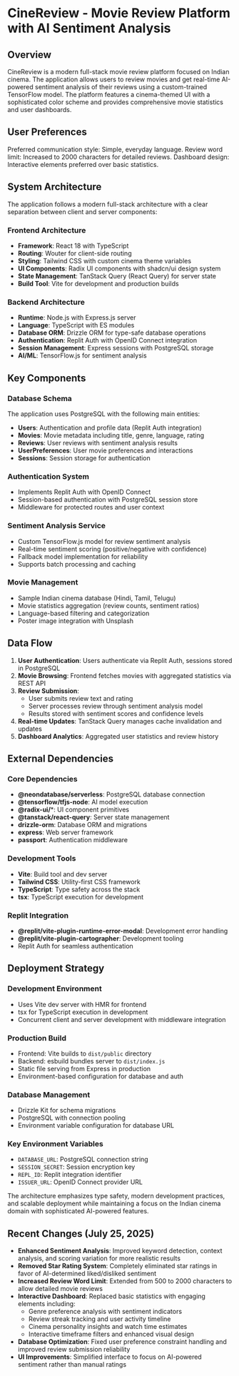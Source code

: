 # CineReview - Movie Review Platform with AI Sentiment Analysis

## Overview

CineReview is a modern full-stack movie review platform focused on Indian cinema. The application allows users to review movies and get real-time AI-powered sentiment analysis of their reviews using a custom-trained TensorFlow model. The platform features a cinema-themed UI with a sophisticated color scheme and provides comprehensive movie statistics and user dashboards.

## User Preferences

Preferred communication style: Simple, everyday language.
Review word limit: Increased to 2000 characters for detailed reviews.
Dashboard design: Interactive elements preferred over basic statistics.

## System Architecture

The application follows a modern full-stack architecture with a clear separation between client and server components:

### Frontend Architecture
- **Framework**: React 18 with TypeScript
- **Routing**: Wouter for client-side routing
- **Styling**: Tailwind CSS with custom cinema theme variables
- **UI Components**: Radix UI components with shadcn/ui design system
- **State Management**: TanStack Query (React Query) for server state
- **Build Tool**: Vite for development and production builds

### Backend Architecture
- **Runtime**: Node.js with Express.js server
- **Language**: TypeScript with ES modules
- **Database ORM**: Drizzle ORM for type-safe database operations
- **Authentication**: Replit Auth with OpenID Connect integration
- **Session Management**: Express sessions with PostgreSQL storage
- **AI/ML**: TensorFlow.js for sentiment analysis

## Key Components

### Database Schema
The application uses PostgreSQL with the following main entities:
- **Users**: Authentication and profile data (Replit Auth integration)
- **Movies**: Movie metadata including title, genre, language, rating
- **Reviews**: User reviews with sentiment analysis results
- **UserPreferences**: User movie preferences and interactions
- **Sessions**: Session storage for authentication

### Authentication System
- Implements Replit Auth with OpenID Connect
- Session-based authentication with PostgreSQL session store
- Middleware for protected routes and user context

### Sentiment Analysis Service
- Custom TensorFlow.js model for review sentiment analysis
- Real-time sentiment scoring (positive/negative with confidence)
- Fallback model implementation for reliability
- Supports batch processing and caching

### Movie Management
- Sample Indian cinema database (Hindi, Tamil, Telugu)
- Movie statistics aggregation (review counts, sentiment ratios)
- Language-based filtering and categorization
- Poster image integration with Unsplash

## Data Flow

1. **User Authentication**: Users authenticate via Replit Auth, sessions stored in PostgreSQL
2. **Movie Browsing**: Frontend fetches movies with aggregated statistics via REST API
3. **Review Submission**: 
   - User submits review text and rating
   - Server processes review through sentiment analysis model
   - Results stored with sentiment scores and confidence levels
4. **Real-time Updates**: TanStack Query manages cache invalidation and updates
5. **Dashboard Analytics**: Aggregated user statistics and review history

## External Dependencies

### Core Dependencies
- **@neondatabase/serverless**: PostgreSQL database connection
- **@tensorflow/tfjs-node**: AI model execution
- **@radix-ui/***: UI component primitives
- **@tanstack/react-query**: Server state management
- **drizzle-orm**: Database ORM and migrations
- **express**: Web server framework
- **passport**: Authentication middleware

### Development Tools
- **Vite**: Build tool and dev server
- **Tailwind CSS**: Utility-first CSS framework
- **TypeScript**: Type safety across the stack
- **tsx**: TypeScript execution for development

### Replit Integration
- **@replit/vite-plugin-runtime-error-modal**: Development error handling
- **@replit/vite-plugin-cartographer**: Development tooling
- Replit Auth for seamless authentication

## Deployment Strategy

### Development Environment
- Uses Vite dev server with HMR for frontend
- tsx for TypeScript execution in development
- Concurrent client and server development with middleware integration

### Production Build
- Frontend: Vite builds to `dist/public` directory
- Backend: esbuild bundles server to `dist/index.js`
- Static file serving from Express in production
- Environment-based configuration for database and auth

### Database Management
- Drizzle Kit for schema migrations
- PostgreSQL with connection pooling
- Environment variable configuration for database URL

### Key Environment Variables
- `DATABASE_URL`: PostgreSQL connection string
- `SESSION_SECRET`: Session encryption key
- `REPL_ID`: Replit integration identifier
- `ISSUER_URL`: OpenID Connect provider URL

The architecture emphasizes type safety, modern development practices, and scalable deployment while maintaining a focus on the Indian cinema domain with sophisticated AI-powered features.

## Recent Changes (July 25, 2025)

- **Enhanced Sentiment Analysis**: Improved keyword detection, context analysis, and scoring variation for more realistic results
- **Removed Star Rating System**: Completely eliminated star ratings in favor of AI-determined liked/disliked sentiment
- **Increased Review Word Limit**: Extended from 500 to 2000 characters to allow detailed movie reviews
- **Interactive Dashboard**: Replaced basic statistics with engaging elements including:
  - Genre preference analysis with sentiment indicators
  - Review streak tracking and user activity timeline
  - Cinema personality insights and watch time estimates
  - Interactive timeframe filters and enhanced visual design
- **Database Optimization**: Fixed user preference constraint handling and improved review submission reliability
- **UI Improvements**: Simplified interface to focus on AI-powered sentiment rather than manual ratings